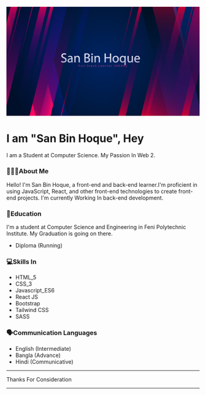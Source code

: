 ![Cover Me](./Img/github_banner.png)

# I am "San Bin Hoque", Hey

I am a Student at Computer Science. My Passion In Web 2.

### 🤵🏻‍♂️About Me

Hello! I'm San Bin Hoque, a front-end and back-end learner.I'm proficient in using JavaScript, React, and other front-end technologies to create front-end projects. I'm currently Working In back-end development.

### 📘Education

I'm a student at Computer Science and Engineering in Feni Polytechnic Institute. My Graduation is going on there.

- Diploma (Running)

### 💻Skills In     
- HTML_5
- CSS_3
- Javascript_ES6
- React JS
- Bootstrap
- Tailwind CSS
- SASS

### 🗣️Communication Languages
- English (Intermediate)
- Bangla (Advance)
- Hindi (Communicative)


<hr/>
Thanks For Consideration        
<hr/>